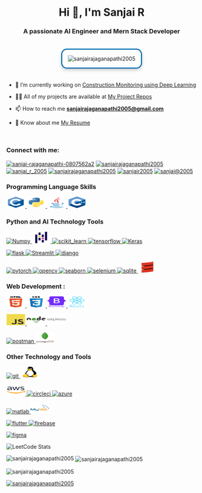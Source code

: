 <h1 align="center">Hi 👋, I'm Sanjai R</h1>
<h3 align="center">A passionate AI Engineer and Mern Stack Developer </h3>

<p style="text-align: center; padding: 20px;">
    <img src="https://komarev.com/ghpvc/?username=sanjairajaganapathi2005&label=Profile%20views&color=0e75b6&style=flat" 
         alt="sanjairajaganapathi2005" 
         style="border: 3px solid #0e75b6; padding: 15px; border-radius: 15px; box-shadow: 0 4px 8px rgba(0, 0, 0, 0.2); transition: transform 0.3s ease-in-out;"/>
</p>

<style>
    img:hover {
        transform: scale(1.1);
    }
</style>


- 🔭 I’m currently working on [Construction Monitoring using Deep Learning](https://github.com/sriram1015/Construction_progress)

- 👨‍💻 All of my projects are available at [My Project Repos](https://github.com/sanjairajaganapathi2005?tab=repositories)

- 📫 How to reach me **sanjairajaganapathi2005@gmail.com**

- 📄 Know about me [My Resume](https://drive.google.com/file/d/)

<p align="left"> <a href="https://twitter.com/" target="blank"><img src="https://img.shields.io/twitter/follow/?logo=twitter&style=for-the-badge" alt="" /></a> </p>


<h3 align="left">Connect with me:</h3>

<a href="https://linkedin.com/in/sanjai-rajaganapathi-0807562a2" target="blank"><img align="center" src="https://raw.githubusercontent.com/rahuldkjain/github-profile-readme-generator/master/src/images/icons/Social/linked-in-alt.svg" alt="sanjai-rajaganapathi-0807562a2" height="30" width="50" /></a>
<a href="https://www.leetcode.com/sanjairajaganapathi2005" target="blank"><img align="center" src="https://raw.githubusercontent.com/rahuldkjain/github-profile-readme-generator/master/src/images/icons/Social/leet-code.svg" alt="sanjairajaganapathi2005" height="30" width="50" /></a>
<a href="https://www.hackerrank.com/sanjai_r_2005" target="blank"><img align="center" src="https://raw.githubusercontent.com/rahuldkjain/github-profile-readme-generator/master/src/images/icons/Social/hackerrank.svg" alt="sanjai_r_2005" height="30" width="50" /></a>
<a href="https://www.hackerearth.com/sanjairajaganapathi2005" target="blank"><img align="center" src="https://raw.githubusercontent.com/rahuldkjain/github-profile-readme-generator/master/src/images/icons/Social/hackerearth.svg" alt="sanjairajaganapathi2005" height="30" width="50" /></a>
<a href="https://www.codechef.com/users/sanjair2005" target="blank"><img align="center" src="https://cdn.jsdelivr.net/npm/simple-icons@3.1.0/icons/codechef.svg" alt="sanjair2005" height="30" width="50" /></a>
<a href="https://kaggle.com/sanjai@2005" target="blank"><img align="center" src="https://raw.githubusercontent.com/rahuldkjain/github-profile-readme-generator/master/src/images/icons/Social/kaggle.svg" alt="sanjai@2005" height="30" width="50" /></a>


<h3 align="left">Programming Language Skills</h3>
  
<a href="https://www.cprogramming.com/" target="_blank" rel="noreferrer"> <img src="https://raw.githubusercontent.com/devicons/devicon/master/icons/c/c-original.svg" alt="c" width="50" height="30"/> </a>
<a href="https://www.python.org" target="_blank" rel="noreferrer"> <img src="https://raw.githubusercontent.com/devicons/devicon/master/icons/python/python-original.svg" alt="python" width="50" height="30"/> </a> 
<a href="https://www.java.com" target="_blank" rel="noreferrer"> <img src="https://raw.githubusercontent.com/devicons/devicon/master/icons/java/java-original.svg" alt="java" width="50" height="30"/> </a>
<a href="https://www.w3schools.com/cpp/" target="_blank" rel="noreferrer"> <img src="https://raw.githubusercontent.com/devicons/devicon/master/icons/cplusplus/cplusplus-original.svg" alt="cplusplus" width="50" height="30"/> </a>

<h3 align="left">Python and AI Technology Tools</h3>

<a href="https://numpy.org/" target="_blank" rel="noreferrer"> <img src="https://numpy.org/images/logo.svg" alt="Numpy" width="50" height="30"/> </a> 
<a href="https://pandas.pydata.org/" target="_blank" rel="noreferrer"> <img src="https://raw.githubusercontent.com/devicons/devicon/2ae2a900d2f041da66e950e4d48052658d850630/icons/pandas/pandas-original.svg" alt="pandas" width="50" height="30"/> </a> 
<a href="https://scikit-learn.org/" target="_blank" rel="noreferrer"> <img src="https://upload.wikimedia.org/wikipedia/commons/0/05/Scikit_learn_logo_small.svg" alt="scikit_learn" width="50" height="30"/> </a>
<a href="https://www.tensorflow.org" target="_blank" rel="noreferrer"> <img src="https://www.vectorlogo.zone/logos/tensorflow/tensorflow-icon.svg" alt="tensorflow" width="50" height="30"/> </a> 
<a href="https://keras.io/" target="_blank" rel="noreferrer"> <img src="https://upload.wikimedia.org/wikipedia/commons/a/ae/Keras_logo.svg" alt="Keras" width="50" height="30"/> </a> 


<a href="https://flask.palletsprojects.com/" target="_blank" rel="noreferrer"> <img src="https://flask.palletsprojects.com/en/stable/_images/flask-horizontal.png" alt="flask" width="100" height="30"/> </a>
<a href="https://streamlit.io/" target="_blank" rel="noreferrer"> <img src="https://streamlit.io/images/brand/streamlit-mark-color.png" alt="Streamlit" width="50" height="30"/> </a> 
<a href="https://www.djangoproject.com/" target="_blank" rel="noreferrer"> <img src="https://cdn.worldvectorlogo.com/logos/django.svg" alt="django" width="50" height="30"/> </a> 

<a href="https://pytorch.org/" target="_blank" rel="noreferrer"> <img src="https://www.vectorlogo.zone/logos/pytorch/pytorch-icon.svg" alt="pytorch" width="50" height="30"/> </a>
<a href="https://opencv.org/" target="_blank" rel="noreferrer"> <img src="https://www.vectorlogo.zone/logos/opencv/opencv-icon.svg" alt="opencv" width="50" height="30"/> </a> 
<a href="https://seaborn.pydata.org/" target="_blank" rel="noreferrer"> <img src="https://seaborn.pydata.org/_images/logo-mark-lightbg.svg" alt="seaborn" width="50" height="30"/> </a> 
<a href="https://www.selenium.dev" target="_blank" rel="noreferrer"> <img src="https://raw.githubusercontent.com/detain/svg-logos/780f25886640cef088af994181646db2f6b1a3f8/svg/selenium-logo.svg" alt="selenium" width="50" height="30"/> </a> 
<a href="https://www.sqlite.org/" target="_blank" rel="noreferrer"> <img src="https://www.vectorlogo.zone/logos/sqlite/sqlite-icon.svg" alt="sqlite" width="50" height="30"/> </a> 
<a href="https://www.scala-lang.org" target="_blank" rel="noreferrer"> <img src="https://raw.githubusercontent.com/devicons/devicon/master/icons/scala/scala-original.svg" alt="scala" width="50" height="30"/> </a> 


<h3 align="left">Web Development :</h3>

</a> <a href="https://www.w3.org/html/" target="_blank" rel="noreferrer"> <img src="https://raw.githubusercontent.com/devicons/devicon/master/icons/html5/html5-original-wordmark.svg" alt="html5" width="50" height="30"/> </a>
<a href="https://www.w3schools.com/css/" target="_blank" rel="noreferrer"> <img src="https://raw.githubusercontent.com/devicons/devicon/master/icons/css3/css3-original-wordmark.svg" alt="css3" width="50" height="30"/> </a>
<a href="https://getbootstrap.com" target="_blank" rel="noreferrer"> <img src="https://raw.githubusercontent.com/devicons/devicon/master/icons/bootstrap/bootstrap-plain-wordmark.svg" alt="bootstrap" width="50" height="30"/> </a> 
<a href="https://reactjs.org/" target="_blank" rel="noreferrer"> <img src="https://raw.githubusercontent.com/devicons/devicon/master/icons/react/react-original-wordmark.svg" alt="react" width="50" height="30"/> </a> 

<a href="https://developer.mozilla.org/en-US/docs/Web/JavaScript" target="_blank" rel="noreferrer"> <img src="https://raw.githubusercontent.com/devicons/devicon/master/icons/javascript/javascript-original.svg" alt="javascript" width="50" height="30"/> </a> 
<a href="https://nodejs.org" target="_blank" rel="noreferrer"> <img src="https://raw.githubusercontent.com/devicons/devicon/master/icons/nodejs/nodejs-original-wordmark.svg" alt="nodejs" width="50" height="30"/> </a>
<a href="https://expressjs.com" target="_blank" rel="noreferrer"> <img src="https://raw.githubusercontent.com/devicons/devicon/master/icons/express/express-original-wordmark.svg" alt="express" width="50" height="30"/> </a> 

<a href="https://postman.com" target="_blank" rel="noreferrer"> <img src="https://www.vectorlogo.zone/logos/getpostman/getpostman-icon.svg" alt="postman" width="50" height="30"/> </a> 
<a href="https://mongodb.com" target="_blank" rel="noreferrer"> <img src="https://raw.githubusercontent.com/devicons/devicon/master/icons/mongodb/mongodb-original-wordmark.svg" alt="MongoDB" width="50" height="30"/> </a> 

<h3 align="left">Other Technology and Tools</h3>


<a href="https://git-scm.com/" target="_blank" rel="noreferrer"> <img src="https://www.vectorlogo.zone/logos/git-scm/git-scm-icon.svg" alt="git" width="50" height="30"/> 
<a href="https://www.linux.org/" target="_blank" rel="noreferrer"> <img src="https://raw.githubusercontent.com/devicons/devicon/master/icons/linux/linux-original.svg" alt="linux" width="50" height="30"/> </a> 

<a href="https://aws.amazon.com" target="_blank" rel="noreferrer"> <img src="https://raw.githubusercontent.com/devicons/devicon/master/icons/amazonwebservices/amazonwebservices-original-wordmark.svg" alt="aws" width="50" height="30"/> </a> 
<a href="https://circleci.com" target="_blank" rel="noreferrer"> <img src="https://www.vectorlogo.zone/logos/circleci/circleci-icon.svg" alt="circleci" width="40" height="30"/> </a> 
<a href="https://azure.microsoft.com/en-in/" target="_blank" rel="noreferrer"> <img src="https://www.vectorlogo.zone/logos/microsoft_azure/microsoft_azure-icon.svg" alt="azure" width="50" height="30"/> </a> 

<a href="https://www.mathworks.com/" target="_blank" rel="noreferrer"> <img src="https://upload.wikimedia.org/wikipedia/commons/2/21/Matlab_Logo.png" alt="matlab" width="50" height="30"/> </a> 
<a href="https://www.mysql.com/" target="_blank" rel="noreferrer"> <img src="https://raw.githubusercontent.com/devicons/devicon/master/icons/mysql/mysql-original-wordmark.svg" alt="mysql" width="50" height="30"/> </a> 

<a href="https://flutter.dev" target="_blank" rel="noreferrer"> <img src="https://www.vectorlogo.zone/logos/flutterio/flutterio-icon.svg" alt="flutter" width="50" height="30"/> </a>
 <a href="https://firebase.google.com/" target="_blank" rel="noreferrer"> <img src="https://www.vectorlogo.zone/logos/firebase/firebase-icon.svg" alt="firebase" width="50" height="30"/> </a>  
 
 <a href="https://www.figma.com/" target="_blank" rel="noreferrer"> <img src="https://www.vectorlogo.zone/logos/figma/figma-icon.svg" alt="figma" width="50" height="30"/> </a>


![LeetCode Stats](https://leetcard.jacoblin.cool/sanjairajaganapathi2005?theme=forest&font=Cormorant%20Infant&ext=heatmap)

<p><img align="left" src="https://github-readme-stats.vercel.app/api/top-langs?username=sanjairajaganapathi2005&show_icons=true&locale=en&layout=compact" alt="sanjairajaganapathi2005" /></p>

<p>&nbsp;<img align="center" src="https://github-readme-stats.vercel.app/api?username=sanjairajaganapathi2005&show_icons=true&locale=en" alt="sanjairajaganapathi2005" /></p>

<p><img align="center" src="https://github-readme-streak-stats.herokuapp.com/?user=sanjairajaganapathi2005&" alt="sanjairajaganapathi2005" /></p>

<p align="left"> <a href="https://github.com/ryo-ma/github-profile-trophy"><img src="https://github-profile-trophy.vercel.app/?username=sanjairajaganapathi2005" alt="sanjairajaganapathi2005" /></a> </p>

